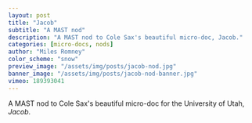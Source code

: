 ```yaml
---
layout: post
title: "Jacob"
subtitle: "A MAST nod"
description: "A MAST nod to Cole Sax's beautiful micro-doc, Jacob."
categories: [micro-docs, nods]
author: "Miles Romney"
color_scheme: "snow"
preview_image: "/assets/img/posts/jacob-nod.jpg"
banner_image: "/assets/img/posts/jacob-nod-banner.jpg"
vimeo: 189393041
---
```


A MAST nod to Cole Sax's beautiful micro-doc for the University of Utah, _Jacob_.

